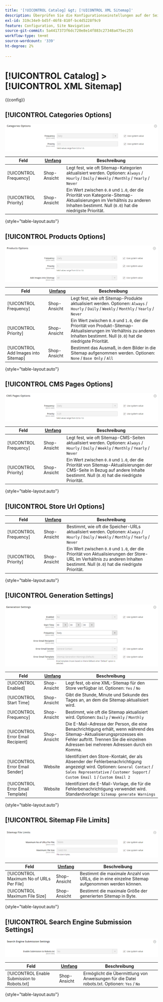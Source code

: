 ```yaml
---
title: '[!UICONTROL Catalog] &gt; [!UICONTROL XML Sitemap]'
description: Überprüfen Sie die Konfigurationseinstellungen auf der Seite [!UICONTROL Catalog] &gt; [!UICONTROL XML Sitemap] des Commerce Admin-Bereichs.
exl-id: 319c34e9-bd5f-46f8-810f-bc4d5228f9c9
feature: Configuration, Site Navigation
source-git-commit: 5a4417373f6dc720e8e14f883c27348a475ec255
workflow-type: tm+mt
source-wordcount: '339'
ht-degree: 2%

---
```


# [!UICONTROL Catalog] > [!UICONTROL XML Sitemap]

{{config}}

## [!UICONTROL Categories Options]

![Kategorieoptionen](./assets/xml-sitemap-categories-options.png)<!-- zoom -->

<!-- [Categories Options](https://experienceleague.adobe.com/en/docs/commerce-admin/marketing/seo/sitemap-xml) -->

| Feld | [Umfang](../../getting-started/websites-stores-views.md#scope-settings) | Beschreibung |
|--- |--- |--- |
| [!UICONTROL Frequency] | Shop-Ansicht | Legt fest, wie oft Sitemap-Kategorien aktualisiert werden. Optionen: `Always` / `Hourly` / `Daily` / `Weekly` / `Monthly` / `Yearly` / `Never` |
| [!UICONTROL Priority] | Shop-Ansicht | Ein Wert zwischen `0.0` und `1.0`, der die Priorität von Kategorie-Sitemap-Aktualisierungen im Verhältnis zu anderen Inhalten bestimmt. Null (`0.0`) hat die niedrigste Priorität. |

{style="table-layout:auto"}

## [!UICONTROL Products Options]

![Produktoptionen](./assets/xml-sitemap-products-options.png)<!-- zoom -->

<!-- [Products Options](https://experienceleague.adobe.com/en/docs/commerce-admin/marketing/seo/sitemap-xml) -->

| Feld | [Umfang](../../getting-started/websites-stores-views.md#scope-settings) | Beschreibung |
|--- |--- |--- |
| [!UICONTROL Frequency] | Shop-Ansicht | Legt fest, wie oft Sitemap-Produkte aktualisiert werden. Optionen: `Always` / `Hourly` / `Daily` / `Weekly` / `Monthly` / `Yearly` / `Never` |
| [!UICONTROL Priority] | Shop-Ansicht | Ein Wert zwischen `0.0` und `1.0`, der die Priorität von Produkt-Sitemap-Aktualisierungen im Verhältnis zu anderen Inhalten bestimmt. Null (`0.0`) hat die niedrigste Priorität. |
| [!UICONTROL Add Images into Sitemap] | Shop-Ansicht | Bestimmt das Ausmaß, in dem Bilder in die Sitemap aufgenommen werden. Optionen: `None` / `Base Only` / `All` |

{style="table-layout:auto"}

## [!UICONTROL CMS Pages Options]

![Optionen für CMS-Seiten](./assets/xml-sitemap-cms-pages-options.png)<!-- zoom -->

<!-- [CMS Pages Options](https://experienceleague.adobe.com/en/docs/commerce-admin/marketing/seo/sitemap-xml) -->

| Feld | [Umfang](../../getting-started/websites-stores-views.md#scope-settings) | Beschreibung |
|--- |--- |--- |
| [!UICONTROL Frequency] | Shop-Ansicht | Legt fest, wie oft Sitemap-CMS-Seiten aktualisiert werden. Optionen: `Always` / `Hourly` / `Daily` / `Weekly` / `Monthly` / `Yearly` / `Never` |
| [!UICONTROL Priority] | Shop-Ansicht | Ein Wert zwischen `0.0` und `1.0`, der die Priorität von Sitemap-Aktualisierungen der CMS-Seite in Bezug auf andere Inhalte bestimmt. Null (`0.0`) hat die niedrigste Priorität. |

{style="table-layout:auto"}

## [!UICONTROL Store Url Options]

| Feld | [Umfang](../../getting-started/websites-stores-views.md#scope-settings) | Beschreibung |
|--- |--- |--- |
| [!UICONTROL Frequency] | Shop-Ansicht | Bestimmt, wie oft die Speicher-URLs aktualisiert werden. Optionen: `Always` / `Hourly` / `Daily` / `Weekly` / `Monthly` / `Yearly` / `Never` |
| [!UICONTROL Priority] | Shop-Ansicht | Ein Wert zwischen `0.0` und `1.0`, der die Priorität von Aktualisierungen der Store-URL im Verhältnis zu anderen Inhalten bestimmt. Null (`0.0`) hat die niedrigste Priorität. |

{style="table-layout:auto"}

## [!UICONTROL Generation Settings]

![Erzeugungseinstellungen](./assets/xml-sitemap-generation-settings.png)<!-- zoom -->

<!-- [Generation Settings](https://experienceleague.adobe.com/en/docs/commerce-admin/marketing/seo/sitemap-xml) -->

| Feld | [Umfang](../../getting-started/websites-stores-views.md#scope-settings) | Beschreibung |
|--- |--- |--- |
| [!UICONTROL Enabled] | Shop-Ansicht | Legt fest, ob eine XML-Sitemap für den Store verfügbar ist. Optionen: `Yes` / `No` |
| [!UICONTROL Start Time] | Shop-Ansicht | Gibt die Stunde, Minute und Sekunde des Tages an, an dem die Sitemap aktualisiert wird. |
| [!UICONTROL Frequency] | Shop-Ansicht | Bestimmt, wie oft die Sitemap aktualisiert wird. Optionen: `Daily` / `Weekly` / `Monthly` |
| [!UICONTROL Error Email Recipient] | Shop-Ansicht | Die E-Mail-Adresse der Person, die eine Benachrichtigung erhält, wenn während des Sitemap-Aktualisierungsprozesses ein Fehler auftritt. Trennen Sie die einzelnen Adressen bei mehreren Adressen durch ein Komma. |
| [!UICONTROL Error Email Sender] | Website | Identifiziert den Store-Kontakt, der als Absender der Fehlerbenachrichtigung angezeigt wird. Optionen: `General Contact` / `Sales Representative` / `Customer Support` / `Custom Email 1` / `Custom Email 2` |
| [!UICONTROL Error Email Template] | Website | Identifiziert die E-Mail-Vorlage, die für die Fehlerbenachrichtigung verwendet wird. Standardvorlage: `Sitemap generate Warnings` |

{style="table-layout:auto"}

## [!UICONTROL Sitemap File Limits]

![Sitemap-Dateibeschränkungen](./assets/xml-sitemap-sitemap-file-limits.png)<!-- zoom -->

<!-- [Sitemap File Limits](https://experienceleague.adobe.com/en/docs/commerce-admin/marketing/seo/sitemap-xml) -->

| Feld | [Umfang](../../getting-started/websites-stores-views.md#scope-settings) | Beschreibung |
|--- |--- |--- |
| [!UICONTROL Maximum No of URLs Per File] | Shop-Ansicht | Bestimmt die maximale Anzahl von URLs, die in eine einzelne Sitemap aufgenommen werden können. |
| [!UICONTROL Maximum File Size] | Shop-Ansicht | Bestimmt die maximale Größe der generierten Sitemap in Byte. |

{style="table-layout:auto"}

## [!UICONTROL Search Engine Submission Settings]

![Einstellungen für die Suchmaschinenübermittlung](./assets/xml-sitemap-search-engine-submission-settings.png)<!-- zoom -->

<!-- [Search Engine Submission Settings](https://experienceleague.adobe.com/en/docs/commerce-admin/marketing/seo/sitemap-xml) -->

| Feld | [Umfang](../../getting-started/websites-stores-views.md#scope-settings) | Beschreibung |
|--- |--- |--- |
| [!UICONTROL Enable Submission to Robots.txt] | Shop-Ansicht | Ermöglicht die Übermittlung von Anweisungen für die Datei robots.txt. Optionen: `Yes` / `No` |

{style="table-layout:auto"}
